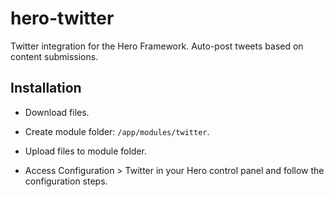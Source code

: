 hero-twitter
============

Twitter integration for the Hero Framework. Auto-post tweets based on content submissions.

## Installation

* Download files.

* Create module folder: `/app/modules/twitter`.

* Upload files to module folder.

* Access Configuration > Twitter in your Hero control panel and follow the configuration steps.